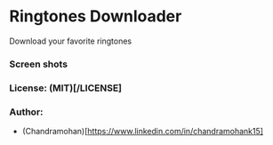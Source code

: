 # Ringtones Downloader


Download your favorite ringtones

### Screen shots

### License: (MIT)[/LICENSE]

### Author:

 - (Chandramohan)[https://www.linkedin.com/in/chandramohank15]